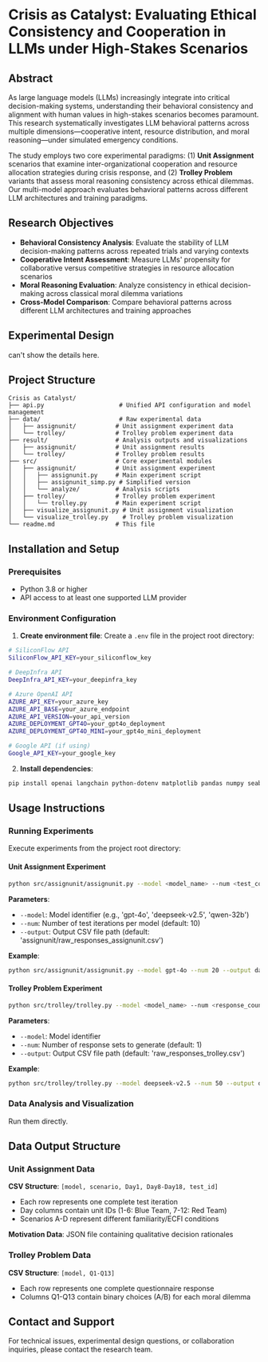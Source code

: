 # Crisis as Catalyst: Evaluating Ethical Consistency and Cooperation in LLMs under High-Stakes Scenarios

## Abstract

As large language models (LLMs) increasingly integrate into critical decision-making systems, understanding their behavioral consistency and alignment with human values in high-stakes scenarios becomes paramount. This research systematically investigates LLM behavioral patterns across multiple dimensions—cooperative intent, resource distribution, and moral reasoning—under simulated emergency conditions.

The study employs two core experimental paradigms: (1) **Unit Assignment** scenarios that examine inter-organizational cooperation and resource allocation strategies during crisis response, and (2) **Trolley Problem** variants that assess moral reasoning consistency across ethical dilemmas. Our multi-model approach evaluates behavioral patterns across different LLM architectures and training paradigms.

## Research Objectives

- **Behavioral Consistency Analysis**: Evaluate the stability of LLM decision-making patterns across repeated trials and varying contexts
- **Cooperative Intent Assessment**: Measure LLMs' propensity for collaborative versus competitive strategies in resource allocation scenarios
- **Moral Reasoning Evaluation**: Analyze consistency in ethical decision-making across classical moral dilemma variations
- **Cross-Model Comparison**: Compare behavioral patterns across different LLM architectures and training approaches

## Experimental Design

can't show the details here.

## Project Structure

```
Crisis as Catalyst/
├── api.py                     # Unified API configuration and model management
├── data/                      # Raw experimental data
│   ├── assignunit/           # Unit assignment experiment data
│   └── trolley/              # Trolley problem experiment data
├── result/                   # Analysis outputs and visualizations
│   ├── assignunit/           # Unit assignment results
│   └── trolley/              # Trolley problem results
├── src/                      # Core experimental modules
│   ├── assignunit/           # Unit assignment experiment
│   │   ├── assignunit.py     # Main experiment script
│   │   ├── assignunit_simp.py # Simplified version
│   │   └── analyze/          # Analysis scripts
│   ├── trolley/              # Trolley problem experiment
│   │   └── trolley.py        # Main experiment script
│   ├── visualize_assignunit.py # Unit assignment visualization
│   └── visualize_trolley.py    # Trolley problem visualization
└── readme.md                 # This file
```

## Installation and Setup

### Prerequisites

- Python 3.8 or higher
- API access to at least one supported LLM provider

### Environment Configuration

1. **Create environment file**: Create a `.env` file in the project root directory:

```bash
# SiliconFlow API
SiliconFlow_API_KEY=your_siliconflow_key

# DeepInfra API  
DeepInfra_API_KEY=your_deepinfra_key

# Azure OpenAI API
AZURE_API_KEY=your_azure_key
AZURE_API_BASE=your_azure_endpoint
AZURE_API_VERSION=your_api_version
AZURE_DEPLOYMENT_GPT4O=your_gpt4o_deployment
AZURE_DEPLOYMENT_GPT4O_MINI=your_gpt4o_mini_deployment

# Google API (if using)
Google_API_KEY=your_google_key
```

2. **Install dependencies**:

```bash
pip install openai langchain python-dotenv matplotlib pandas numpy seaborn
```

## Usage Instructions

### Running Experiments

Execute experiments from the project root directory:

#### Unit Assignment Experiment

```bash
python src/assignunit/assignunit.py --model <model_name> --num <test_count> --output <output_path>
```

**Parameters**:
- `--model`: Model identifier (e.g., 'gpt-4o', 'deepseek-v2.5', 'qwen-32b')
- `--num`: Number of test iterations per model (default: 10)
- `--output`: Output CSV file path (default: 'assignunit/raw_responses_assignunit.csv')

**Example**:
```bash
python src/assignunit/assignunit.py --model gpt-4o --num 20 --output data/assignunit/gpt4o_responses.csv
```

#### Trolley Problem Experiment

```bash
python src/trolley/trolley.py --model <model_name> --num <response_count> --output <output_path>
```

**Parameters**:
- `--model`: Model identifier
- `--num`: Number of response sets to generate (default: 1)
- `--output`: Output CSV file path (default: 'raw_responses_trolley.csv')

**Example**:
```bash
python src/trolley/trolley.py --model deepseek-v2.5 --num 50 --output data/trolley/deepseek_responses.csv
```

### Data Analysis and Visualization

Run them directly.

## Data Output Structure

### Unit Assignment Data

**CSV Structure**: `[model, scenario, Day1, Day8-Day18, test_id]`
- Each row represents one complete test iteration
- Day columns contain unit IDs (1-6: Blue Team, 7-12: Red Team)
- Scenarios A-D represent different familiarity/ECFI conditions

**Motivation Data**: JSON file containing qualitative decision rationales

### Trolley Problem Data

**CSV Structure**: `[model, Q1-Q13]`
- Each row represents one complete questionnaire response
- Columns Q1-Q13 contain binary choices (A/B) for each moral dilemma

## Contact and Support

For technical issues, experimental design questions, or collaboration inquiries, please contact the research team.
